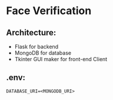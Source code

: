 # Face Verification

## Architecture:
- Flask for backend
- MongoDB for database
- Tkinter GUI maker for front-end Client

## .env:
```
DATABASE_URI=<MONGODB_URI>
```
